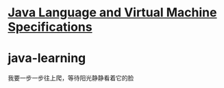

# [Java Language and Virtual Machine Specifications](https://docs.oracle.com/javase/specs/index.htm)

# java-learning

我要一步一步往上爬，等待阳光静静看着它的脸
